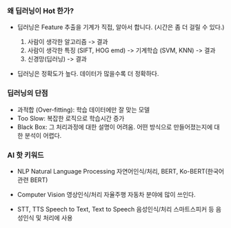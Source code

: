 ### 왜 딥러닝이 Hot 한가?

- 딥러닝은 Feature 추출을 기계가 직접, 알아서 합니다. (시간은 좀 더 걸릴 수 있다.)
    1. 사람이 생각한 알고리즘 -> 결과
    2. 사람이 생각한 특징 (SIFT, HOG emd) -> 기계학습 (SVM, KNN) -> 결과
    3. 신경망(딥러닝) -> 결과

- 딥러닝은 정확도가 높다.
    데이터가 많을수록 더 정확하다.


### 딥러닝의 단점
- 과적합 (Over-fitting): 학습 데이터에만 잘 맞는 모델
- Too Slow: 복잡한 로직으로 학습시간 증가
- Black Box: 그 처리과정에 대한 설명이 어려움. 어떤 방식으로 만들어졌는지에 대한 분석이 어렵다.

### AI 핫 키워드
- NLP Natural Language Processing
자연어인식/처리, BERT, Ko-BERT(한국어관련 BERT)

- Computer Vision
영상인식/처리
자율주행 자동차 분야에 많이 쓰인다.

- STT, TTS
 Speech to Text, Text to Speech
음성인식/처리
스마트스피커 등 음성인식 및 처리에 사용

